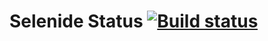 # Selenide Status [![Build status](https://ci.appveyor.com/api/projects/status/q2q0vdsvdifdg5y1?svg=true)](https://ci.appveyor.com/project/MVGIC/selenide)

